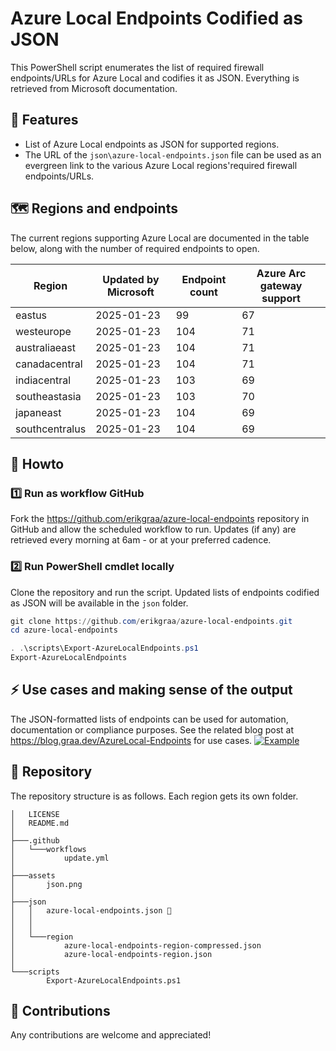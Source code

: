 # Azure Local Endpoints Codified as JSON

This PowerShell script enumerates the list of required firewall endpoints/URLs for Azure Local and codifies it as JSON. Everything is retrieved from Microsoft documentation.

## 🚀 Features

- List of Azure Local endpoints as JSON for supported regions.
- The URL of the `json\azure-local-endpoints.json` file can be used as an evergreen link to the various Azure Local regions'required firewall endpoints/URLs.
## 🗺️ Regions and endpoints
The current regions supporting Azure Local are documented in the table below, along with the number of required endpoints to open.

| Region         | Updated by Microsoft | Endpoint count | Azure Arc gateway support |
| -------------- | -------------------- | -------------- | ------------------------- |
| eastus | 2025-01-23 | 99 | 67 |
| westeurope | 2025-01-23 | 104 | 71 |
| australiaeast | 2025-01-23 | 104 | 71 |
| canadacentral | 2025-01-23 | 104 | 71 |
| indiacentral | 2025-01-23 | 103 | 69 |
| southeastasia | 2025-01-23 | 103 | 70 |
| japaneast | 2025-01-23 | 104 | 69 |
| southcentralus | 2025-01-23 | 104 | 69 |

## 📄 Howto

### 1️⃣ Run as workflow GitHub
Fork the https://github.com/erikgraa/azure-local-endpoints repository in GitHub and allow the scheduled workflow to run. Updates (if any) are retrieved every morning at 6am - or at your preferred cadence.

### 2️⃣ Run PowerShell cmdlet locally
Clone the repository and run the script. Updated lists of endpoints codified as JSON will be available in the `json` folder.
```powershell
git clone https://github.com/erikgraa/azure-local-endpoints.git
cd azure-local-endpoints
```
```powershell
. .\scripts\Export-AzureLocalEndpoints.ps1
Export-AzureLocalEndpoints
```
## ⚡ Use cases and making sense of the output
The JSON-formatted lists of endpoints can be used for automation, documentation or compliance purposes. See the related blog post at https://blog.graa.dev/AzureLocal-Endpoints for use cases.
[![Example](/assets/json.png)](https://github.com/erikgraa/azure-local-endpoints/tree/main/json) 

## 🌳 Repository

The repository structure is as follows. Each region gets its own folder.

```plaintext
│   LICENSE
│   README.md
│
├───.github
│   └───workflows
│           update.yml
│
├───assets
│       json.png
│
├───json
│   │   azure-local-endpoints.json 🍏
│   │
│   │
│   └───region
│           azure-local-endpoints-region-compressed.json
│           azure-local-endpoints-region.json
│
└───scripts
        Export-AzureLocalEndpoints.ps1
```
## 👏 Contributions

Any contributions are welcome and appreciated!
